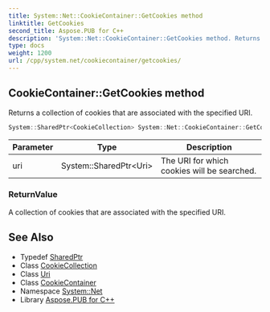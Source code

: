 ```yaml
---
title: System::Net::CookieContainer::GetCookies method
linktitle: GetCookies
second_title: Aspose.PUB for C++
description: 'System::Net::CookieContainer::GetCookies method. Returns a collection of cookies that are associated with the specified URI in C++.'
type: docs
weight: 1200
url: /cpp/system.net/cookiecontainer/getcookies/
---
```

## CookieContainer::GetCookies method


Returns a collection of cookies that are associated with the specified URI.

```cpp
System::SharedPtr<CookieCollection> System::Net::CookieContainer::GetCookies(System::SharedPtr<Uri> uri)
```


| Parameter | Type | Description |
| --- | --- | --- |
| uri | System::SharedPtr\<Uri\> | The URI for which cookies will be searched. |

### ReturnValue

A collection of cookies that are associated with the specified URI.

## See Also

* Typedef [SharedPtr](../../../system/sharedptr/)
* Class [CookieCollection](../../cookiecollection/)
* Class [Uri](../../../system/uri/)
* Class [CookieContainer](../)
* Namespace [System::Net](../../)
* Library [Aspose.PUB for C++](../../../)
